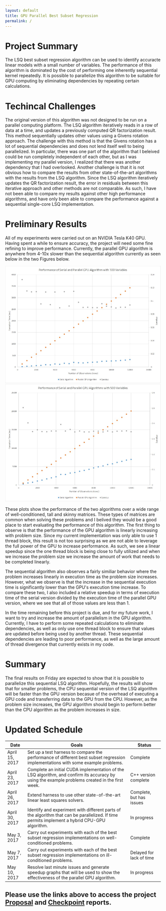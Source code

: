 ```yaml
---
layout: default
title: GPU Parallel Best Subset Regression
permalink: /
---
```

# Project Summary

The LSQ best subset regression algorithm can be used to identify accuracte linear models with a small number of variables. 
The performance of this algorithm is dominated by the cost of performing one inherently sequential kernel repeatedly. 
It is possible to parallelize this algorithm to be suitable for GPU computing by eliminating dependencies by repeating certain calculations. 

# Techincal Challenges

The original version of this algorithm was not designed to be run on a parallel computing platform. 
The LSQ algorithm iteratively reads in a row of data at a time, and updates a previously computed QR factorization result. 
This method sequentially updates other values using a Givens rotation approach. 
The challenge with this method is that the Givens rotation has a lot of sequential dependencies and does not lend itself well to being parallelized. 
In particular, there was one part of the algorithm that I beleived could be run completely independent of each other, but as I was implementing my parallel version, I realized that there was another dependency that I had overlooked. 
Another challenge is that it is not obvious how to compare the results from other state-of-the-art algorithms with the results from the LSQ algorithm.
Since the LSQ algorithm iteratively updates the QR factorization result, the error in residuals between this iterative approach and other methods are not comparable.
As such, I have not been able to compare my results against other high performance algorithms, and have only been able to compare the performance against a sequential single-core LSQ implementation. 

# Preliminary Results

All of my experiments were carried out on an NVIDIA Tesla K40 GPU. 
Having spent a while to ensure accuracy, the project will need some fine refining to improve performance.
Currently, the parallel GPU algorithm is anywhere from 4-10x slower than the sequential algorithm currently as seen below in the two Figures below.

![Figure 1](images/plot100.jpg)
![Figure 2](images/plot500.jpg)

These plots show the performance of the two algorithms over a wide range of well-conditioned, tall and skinny matrices. 
These types of matrices are common when solving these problems and I belived they would be a good place to start evaluating the performance of this algorithm.
The first thing to observe is that the performance of the GPU algorithm is linearly increasing with problem size. 
Since my current implementation was only able to use 1 thread block, this result is not too surprising as we are not able to leverage the full power of the GPU to increase performance.
As such, we see a linear speedup since the one thread block is being close to fully utilized and when we increase the problem size we increase the amount of work that needs to be completed linearly. 

The sequential algorithm also observes a fairly similiar behavior where the problem increases linearly in execution time as the problem size increases. 
However, what we observe is that the increase in the sequential execution time is significantly lower than the GPU's execution time increase.
To compare these two, I also included a relative speedup in terms of execution time of the serial version divided by the execution time of the parallel GPU version, where we see that all of those values are less than 1. 

In the time remaining before this project is due, and for my future work, I want to try and increase the amount of parallelism in the GPU algorithm.
Currently, I have to perform some repeated calculations to eliminate dependencies, as well as only use one thread block to ensure that values are updated before being used by another thread. 
These sequential dependencies are leading to poor performance, as well as the large amount of thread divergence that currently exists in my code. 

# Summary 

The final results on Friday are expected to show that it is possible to parallelize this sequential LSQ algorithm. 
Hopefully, the results will show that for smaller problems, the CPU sequential version of the LSQ algorithm will be faster than the GPU version becasue of the overhead of executing a GPU code and transferring data to the GPU from the CPU.
However, as the problem size increases, the GPU algorithm should begin to perform better than the CPU algorithm as the problem increases in size. 
 

# Updated Schedule

| Date            | Goals | Status |
|---|---|---|
| April 15, 2017  | Set up a test harness to compare the performance of different best subset regression implementations with some example problems. | Complete |
| April 23, 2017  | Complete an initial CUDA implementation of the LSQ algorithm, and confirm its accuracy by using the example problems created in the first week. | C++ version complete |
| April 26, 2017  | Extend harness to use other state-of-the-art linear least squares solvers. | Complete, but has issues |
| April 30, 2017  | Identify and experiment with different parts of the algorithm that can be parallelized. If time permits implement a hybrid CPU-GPU algorithm. | In progress |
| May 3, 2017     | Carry out experiments with each of the best subset regression implementations on well-conditioned problems. | Complete |
| May 7, 2017     | Carry out experiments with each of the best subset regression implementations on ill-conditioned problems. | Delayed for lack of time |
| May 10, 2017    | Resolve last minute issues and generate speedup graphs that will be used to show the effectiveness of the parallel GPU algorithm. | In progress |


## Please use the links above to access the project [Proposal](https://bsauk.github.io/GPU_LSQ/proposal) and [Checkpoint](https://bsauk.github.io/GPU_LSQ/checkpoint) reports.